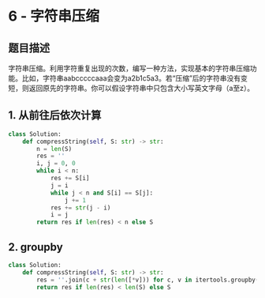 # 6 - 字符串压缩

## 题目描述
字符串压缩。利用字符重复出现的次数，编写一种方法，实现基本的字符串压缩功能。比如，字符串aabcccccaaa会变为a2b1c5a3。若“压缩”后的字符串没有变短，则返回原先的字符串。你可以假设字符串中只包含大小写英文字母（a至z）。


## 1. 从前往后依次计算
```python
class Solution:
    def compressString(self, S: str) -> str:
        n = len(S)
        res = ''
        i, j = 0, 0
        while i < n:
            res += S[i]
            j = i
            while j < n and S[i] == S[j]:
                j += 1
            res += str(j - i)
            i = j
        return res if len(res) < n else S
```

## 2. groupby
```python
class Solution:
    def compressString(self, S: str) -> str:
        res = ''.join(c + str(len([*v])) for c, v in itertools.groupby(S))
        return res if len(res) < len(S) else S
```